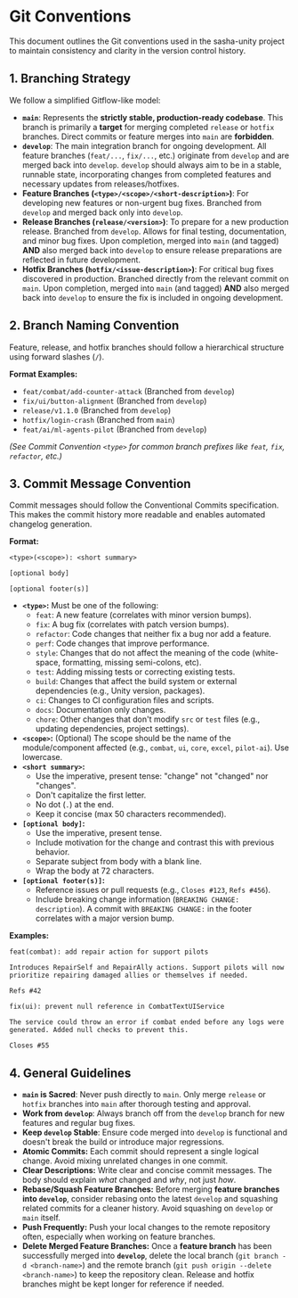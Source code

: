 # Git Conventions

This document outlines the Git conventions used in the sasha-unity project to maintain consistency and clarity in the version control history.

## 1. Branching Strategy

We follow a simplified Gitflow-like model:

-   **`main`**: Represents the **strictly stable, production-ready codebase**. This branch is primarily a **target** for merging completed `release` or `hotfix` branches. Direct commits or feature merges into `main` are **forbidden**.
-   **`develop`**: The main integration branch for ongoing development. All feature branches (`feat/...`, `fix/...`, etc.) originate from `develop` and are merged back into `develop`. `develop` should always aim to be in a stable, runnable state, incorporating changes from completed features and necessary updates from releases/hotfixes.
-   **Feature Branches (`<type>/<scope>/<short-description>`)**: For developing new features or non-urgent bug fixes. Branched from `develop` and merged back only into `develop`.
-   **Release Branches (`release/<version>`)**: To prepare for a new production release. Branched from `develop`. Allows for final testing, documentation, and minor bug fixes. Upon completion, merged into `main` (and tagged) **AND** also merged back into `develop` to ensure release preparations are reflected in future development.
-   **Hotfix Branches (`hotfix/<issue-description>`)**: For critical bug fixes discovered in production. Branched directly from the relevant commit on `main`. Upon completion, merged into `main` (and tagged) **AND** also merged back into `develop` to ensure the fix is included in ongoing development.

## 2. Branch Naming Convention

Feature, release, and hotfix branches should follow a hierarchical structure using forward slashes (`/`).

**Format Examples:**

-   `feat/combat/add-counter-attack` (Branched from `develop`)
-   `fix/ui/button-alignment` (Branched from `develop`)
-   `release/v1.1.0` (Branched from `develop`)
-   `hotfix/login-crash` (Branched from `main`)
-   `feat/ai/ml-agents-pilot` (Branched from `develop`)

*(See Commit Convention `<type>` for common branch prefixes like `feat`, `fix`, `refactor`, etc.)*

## 3. Commit Message Convention

Commit messages should follow the Conventional Commits specification. This makes the commit history more readable and enables automated changelog generation.

**Format:**

```
<type>(<scope>): <short summary>

[optional body]

[optional footer(s)]
```

-   **`<type>`:** Must be one of the following:
    *   `feat`: A new feature (correlates with minor version bumps).
    *   `fix`: A bug fix (correlates with patch version bumps).
    *   `refactor`: Code changes that neither fix a bug nor add a feature.
    *   `perf`: Code changes that improve performance.
    *   `style`: Changes that do not affect the meaning of the code (white-space, formatting, missing semi-colons, etc).
    *   `test`: Adding missing tests or correcting existing tests.
    *   `build`: Changes that affect the build system or external dependencies (e.g., Unity version, packages).
    *   `ci`: Changes to CI configuration files and scripts.
    *   `docs`: Documentation only changes.
    *   `chore`: Other changes that don't modify `src` or `test` files (e.g., updating dependencies, project settings).
-   **`<scope>`:** (Optional) The scope should be the name of the module/component affected (e.g., `combat`, `ui`, `core`, `excel`, `pilot-ai`). Use lowercase.
-   **`<short summary>`:**
    *   Use the imperative, present tense: "change" not "changed" nor "changes".
    *   Don't capitalize the first letter.
    *   No dot (`.`) at the end.
    *   Keep it concise (max 50 characters recommended).
-   **`[optional body]`:**
    *   Use the imperative, present tense.
    *   Include motivation for the change and contrast this with previous behavior.
    *   Separate subject from body with a blank line.
    *   Wrap the body at 72 characters.
-   **`[optional footer(s)]`:**
    *   Reference issues or pull requests (e.g., `Closes #123`, `Refs #456`).
    *   Include breaking change information (`BREAKING CHANGE: description`). A commit with `BREAKING CHANGE:` in the footer correlates with a major version bump.

**Examples:**

```
feat(combat): add repair action for support pilots

Introduces RepairSelf and RepairAlly actions. Support pilots will now prioritize repairing damaged allies or themselves if needed.

Refs #42
```

```
fix(ui): prevent null reference in CombatTextUIService

The service could throw an error if combat ended before any logs were generated. Added null checks to prevent this.

Closes #55
```

## 4. General Guidelines

-   **`main` is Sacred**: Never push directly to `main`. Only merge `release` or `hotfix` branches into `main` after thorough testing and approval.
-   **Work from `develop`**: Always branch off from the `develop` branch for new features and regular bug fixes.
-   **Keep `develop` Stable**: Ensure code merged into `develop` is functional and doesn't break the build or introduce major regressions.
-   **Atomic Commits:** Each commit should represent a single logical change. Avoid mixing unrelated changes in one commit.
-   **Clear Descriptions:** Write clear and concise commit messages. The body should explain *what* changed and *why*, not just *how*.
-   **Rebase/Squash Feature Branches:** Before merging **feature branches into `develop`**, consider rebasing onto the latest `develop` and squashing related commits for a cleaner history. Avoid squashing on `develop` or `main` itself.
-   **Push Frequently:** Push your local changes to the remote repository often, especially when working on feature branches.
-   **Delete Merged Feature Branches:** Once a **feature branch** has been successfully merged into **`develop`**, delete the local branch (`git branch -d <branch-name>`) and the remote branch (`git push origin --delete <branch-name>`) to keep the repository clean. Release and hotfix branches might be kept longer for reference if needed. 